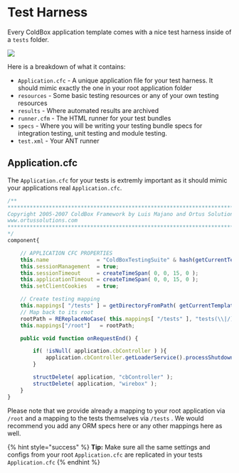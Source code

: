 # Test Harness

Every ColdBox application template comes with a nice test harness inside of a `tests` folder.

![](../../.gitbook/assets/testharness.png)

Here is a breakdown of what it contains:

* `Application.cfc` - A unique application file for your test harness. It should mimic exactly the one in your root application folder
* `resources` - Some basic testing resources or any of your own testing resources
* `results` - Where automated results are archived
* `runner.cfm` - The HTML runner for your test bundles
* `specs` - Where you will be writing your testing bundle specs for integration testing, unit testing and module testing.
* `test.xml` - Your ANT runner

## Application.cfc

The `Application.cfc` for your tests is extremly important as it should mimic your applications real `Application.cfc`.

```javascript
/**
********************************************************************************
Copyright 2005-2007 ColdBox Framework by Luis Majano and Ortus Solutions, Corp
www.ortussolutions.com
********************************************************************************
*/
component{

	// APPLICATION CFC PROPERTIES
	this.name 				= "ColdBoxTestingSuite" & hash(getCurrentTemplatePath());
	this.sessionManagement 	= true;
	this.sessionTimeout 	= createTimeSpan( 0, 0, 15, 0 );
	this.applicationTimeout = createTimeSpan( 0, 0, 15, 0 );
	this.setClientCookies 	= true;

	// Create testing mapping
	this.mappings[ "/tests" ] = getDirectoryFromPath( getCurrentTemplatePath() );
	// Map back to its root
	rootPath = REReplaceNoCase( this.mappings[ "/tests" ], "tests(\\|/)", "" );
	this.mappings["/root"]   = rootPath;

	public void function onRequestEnd() {

		if( !isNull( application.cbController ) ){
			application.cbController.getLoaderService().processShutdown();
		}

		structDelete( application, "cbController" );
		structDelete( application, "wirebox" );
	}
}
```

Please note that we provide already a mapping to your root application via `/root` and a mapping to the tests themselves via `/tests` .  We would recommend you add any ORM specs here or any other mappings here as well.

{% hint style="success" %}
**Tip:** Make sure all the same settings and configs from your root `Application.cfc` are replicated in your tests `Application.cfc`
{% endhint %}
